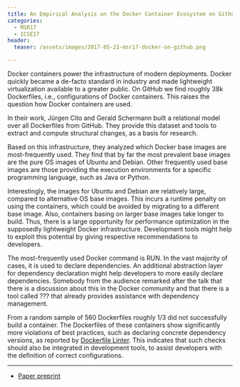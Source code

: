 ```yaml
---
title: An Empirical Analysis on the Docker Container Ecosystem on Github
categories:
  - MSR17
  - ICSE17
header:
  teaser: /assets/images/2017-05-21-msr17-docker-on-github.png

---
```


Docker containers power the infrastructure of modern deployments. Docker quickly became a de-facto standard in industry and made lightweight virtualization available to a greater public. On GitHub we find roughly 38k Dockerfiles, i.e., configurations of Docker containers. This raises the question how Docker containers are used.

In their work, Jürgen Cito and Gerald Schermann built a relational model over all Dockerfiles from GitHub. They provide this dataset and tools to extract and compute structural changes, as a basis for research.

Based on this infrastructure, they analyzed which Docker base images are most-frequently used. They find that by far the most prevalent base images are the pure OS images of Ubuntu and Debian. Other frequently used base images are those providing the execution environments for a specific programming language, such as Java or Python.

Interestingly, the images for Ubuntu and Debian are relatively large, compared to alternative OS base images. This incurs a runtime penalty on using the containers, which could be avoided by migrating to a different base image. Also, containers basing on larger base images take longer to build. Thus, there is a large opportunity for performance optimization in the supposedly lightweight Docker infrastructure. Development tools might help to exploit this potential by giving respective recommendations to developers.

The most-frequently used Docker command is RUN. In the vast majority of cases, it is used to declare dependencies. An additional abstraction layer for dependency declaration might help developers to more easily declare dependencies. Somebody from the audience remarked after the talk that there is a discussion about this in the Docker community and that there is a tool called ??? that already provides assistance with dependency management.

From a random sample of 560 Dockerfiles roughly 1/3 did not successfully build a container. The Dockerfiles of these containers show significantly more violations of best practices, such as declaring concrete dependency versions, as reported by [Dockerfile Linter](http://hadolint.lukasmartinelli.ch/). This indicates that such checks should also be integrated in development tools, to assist developers with the definition of correct configurations.

---

* [Paper preprint](https://peerj.com/preprints/2905/)
